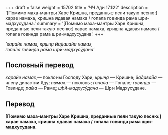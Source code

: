 +++
draft = false
weight = 15702
title = 'ЧЧ Ади 17.122'
description = '[Помимо маха-мантры Харе Кришна, преданные пели такую песню:] харае намаха, кришна ядавая намаха / гопала говинда рама шри-мадхусудана.'
summary = '[Помимо маха-мантры Харе Кришна, преданные пели такую песню:] харае намаха, кришна ядавая намаха / гопала говинда рама шри-мадхусудана.'
+++

_‘харайе намах̣, кр̣шн̣а йа̄дава̄йа намах̣  
гопа̄ла говинда ра̄ма ш́рӣ-мадхусӯдана’_

## Пословный перевод

_харайе_ _намах̣_ — поклоны Господу Хари; _кр̣шн̣а_ — Кришне; _йа̄дава̄йа_ — члену династии Яду; _намах̣_ — поклоны; _гопа̄ла_ — Гопале; _говинда_ — Говинде; _ра̄ма_ — Раме; _ш́рӣ_\-_мадхусӯдана_ — Шри Мадхусудане.

## Перевод

**\[Помимо маха-мантры Харе Кришна, преданные пели такую песню:\] харае намаха, кришна ядавая намаха / гопала говинда рама шри-мадхусудана.**
